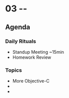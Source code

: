 # 03 -- 

## Agenda

### Daily Rituals

* Standup Meeting ~15min
* Homework Review

### Topics
* More Objective-C
* 
* 